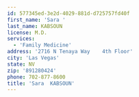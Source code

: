 ```yaml
---
id: 577345ed-3e2d-4029-881d-d725757fd40f
first_name: 'Sara '
last_name: KABSOUN
license: M.D.
services:
  - 'Family Medicine'
address: '2716 N Tenaya Way    4th Floor'
city: 'Las Vegas'
state: NV
zip: '891280424'
phone: 702-877-8600
title: 'Sara  KABSOUN'
---
```

